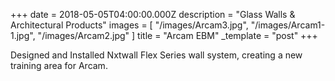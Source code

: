 +++
date = 2018-05-05T04:00:00.000Z
description = "Glass Walls & Architectural Products"
images = [
  "/images/Arcam3.jpg",
  "/images/Arcam1-1.jpg",
  "/images/Arcam2.jpg"
]
title = "Arcam EBM"
_template = "post"
+++

Designed and Installed Nxtwall Flex Series wall system, creating a new training area for Arcam.
